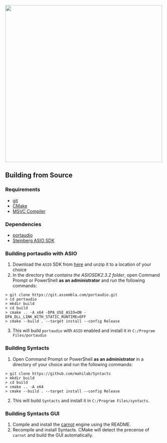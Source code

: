 <img src="https://raw.githubusercontent.com/mahilab/Syntacts/master/logo/logo_text.png" width="500">


## Building from Source

### Requirements

- [git](https://git-scm.com/)
- [CMake](https://cmake.org/)
- [MSVC Compiler](https://visualstudio.microsoft.com/vs/)

### Dependencies

- [portaudio](http://www.portaudio.com/)
- [Steinberg ASIO SDK](https://www.steinberg.net/en/company/developers.html)

### Building portaudio with ASIO
1. Download the `ASIO` SDK from [here](https://www.steinberg.net/en/company/developers.html) and unzip it to a location of your choice
2. In the directory that *contains the ASIOSDK2.3.2 folder*, open Command Prompt or PowerShell **as an administrator** and run the following commands:

```shell
> git clone https://git.assembla.com/portaudio.git 
> cd portaudio
> mkdir build
> cd build
> cmake .. -A x64 -DPA_USE_ASIO=ON -DPA_DLL_LINK_WITH_STATIC_RUNTIME=OFF
> cmake --build . --target install --config Release
```
3. This will build `portaudio` with `ASIO` enabled and install it in `C:/Program Files/portaudio`

### Building Syntacts

1. Open Command Prompt or PowerShell **as an administrator** in a directory of your choice and run the following commands:

```shell
> git clone https://github.com/mahilab/Syntacts
> mkdir build
> cd build
> cmake .. -A x64
> cmake --build . --target install --config Release
```

2. This will build `Syntacts` and install it in `C:/Program Files/syntacts`.

### Building Syntacts GUI

1. Compile and install the [carnot](https://github.com/epezent/carnot) engine using the README.
2. Recompile and install Syntacts. CMake will detect the precense of `carnot` and build the GUI automatically.
